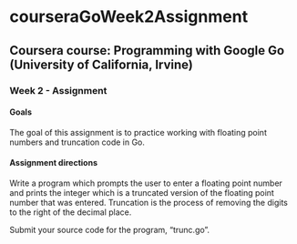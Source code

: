 # courseraGoWeek2Assignment
## Coursera course: Programming with Google Go (University of California, Irvine) 
### Week 2 - Assignment

#### Goals

The goal of this assignment is to practice working with floating point numbers and truncation code in Go.

#### Assignment directions

Write a program which prompts the user to enter a floating point number and prints the integer which is a truncated version of the floating point number that was entered. Truncation is the process of removing the digits to the right of the decimal place.

Submit your source code for the program, “trunc.go”.
